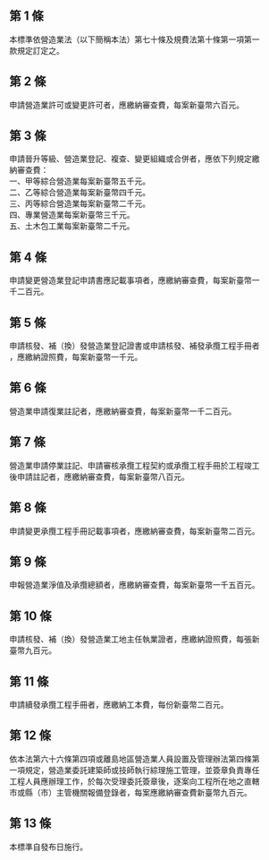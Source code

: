 第 1 條
-------
本標準依營造業法（以下簡稱本法）第七十條及規費法第十條第一項第一  
款規定訂定之。

第 2 條
-------
申請營造業許可或變更許可者，應繳納審查費，每案新臺幣六百元。

第 3 條
-------
申請晉升等級、營造業登記、複查、變更組織或合併者，應依下列規定繳  
納審查費：  
一、甲等綜合營造業每案新臺幣五千元。  
二、乙等綜合營造業每案新臺幣四千元。  
三、丙等綜合營造業每案新臺幣二千元。  
四、專業營造業每案新臺幣三千元。  
五、土木包工業每案新臺幣二千元。

第 4 條
-------
申請變更營造業登記申請書應記載事項者，應繳納審查費，每案新臺幣一  
千二百元。

第 5 條
-------
申請核發、補（換）發營造業登記證書或申請核發、補發承攬工程手冊者  
，應繳納證照費，每案新臺幣一千元。

第 6 條
-------
營造業申請復業註記者，應繳納審查費，每案新臺幣一千二百元。

第 7 條
-------
營造業申請停業註記、申請審核承攬工程契約或承攬工程手冊於工程竣工  
後申請註記者，應繳納審查費，每案新臺幣八百元。

第 8 條
-------
申請變更承攬工程手冊記載事項者，應繳納審查費，每案新臺幣二百元。

第 9 條
-------
申報營造業淨值及承攬總額者，應繳納審查費，每案新臺幣一千五百元。

第 10 條
--------
申請核發、補（換）發營造業工地主任執業證者，應繳納證照費，每張新  
臺幣九百元。

第 11 條
--------
申請續發承攬工程手冊者，應繳納工本費，每份新臺幣二百元。

第 12 條
--------
依本法第六十六條第四項或離島地區營造業人員設置及管理辦法第四條第  
一項規定，營造業委託建築師或技師執行綜理施工管理，並簽章負責專任  
工程人員應辦理工作，於每次受理委託簽章後，逐案向工程所在地之直轄  
市或縣（市）主管機關報備登錄者，每案應繳納審查費新臺幣九百元。

第 13 條
--------
本標準自發布日施行。

